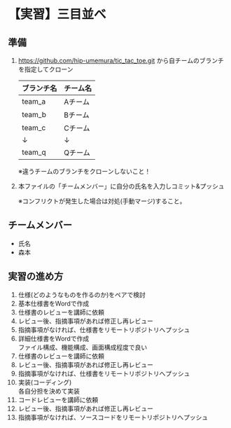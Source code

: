 # 【実習】三目並べ

## 準備

1. https://github.com/hip-umemura/tic_tac_toe.git から自チームのブランチを指定してクローン

    |ブランチ名|チーム名|
    |:--|:--|
    |team_a|Aチーム|
    |team_b|Bチーム|
    |team_c|Cチーム|
    |↓|↓|
    |team_q|Qチーム|
    
    ※違うチームのブランチをクローンしないこと！

2. 本ファイルの「チームメンバー」に自分の氏名を入力しコミット&プッシュ

    ※コンフリクトが発生した場合は対処(手動マージ)すること。


## チームメンバー

- 氏名
- 森本

## 実習の進め方

1. 仕様(どのようなものを作るのか)をペアで検討
2. 基本仕様書をWordで作成
3. 仕様書のレビューを講師に依頼
4. レビュー後、指摘事項があれば修正し再レビュー
5. 指摘事項がなければ、仕様書をリモートリポジトリへプッシュ
6. 詳細仕様書をWordで作成<br>
    ファイル構成、機能構成、画面構成程度で良い
7. 仕様書のレビューを講師に依頼
8. レビュー後、指摘事項があれば修正し再レビュー
9. 指摘事項がなければ、仕様書をリモートリポジトリへプッシュ
10. 実装(コーディング)<br>
    各自分担を決めて実装
11. コードレビューを講師に依頼
12. レビュー後、指摘事項があれば修正し再レビュー
13. 指摘事項がなければ、ソースコードをリモートリポジトリへプッシュ

